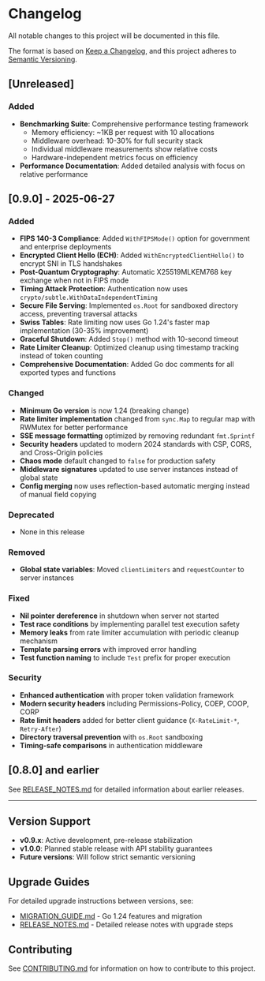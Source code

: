 # Changelog

All notable changes to this project will be documented in this file.

The format is based on [Keep a Changelog](https://keepachangelog.com/en/1.0.0/),
and this project adheres to [Semantic Versioning](https://semver.org/spec/v2.0.0.html).

## [Unreleased]

### Added
- **Benchmarking Suite**: Comprehensive performance testing framework
  - Memory efficiency: ~1KB per request with 10 allocations
  - Middleware overhead: 10-30% for full security stack
  - Individual middleware measurements show relative costs
  - Hardware-independent metrics focus on efficiency
- **Performance Documentation**: Added detailed analysis with focus on relative performance

## [0.9.0] - 2025-06-27

### Added
- **FIPS 140-3 Compliance**: Added `WithFIPSMode()` option for government and enterprise deployments
- **Encrypted Client Hello (ECH)**: Added `WithEncryptedClientHello()` to encrypt SNI in TLS handshakes  
- **Post-Quantum Cryptography**: Automatic X25519MLKEM768 key exchange when not in FIPS mode
- **Timing Attack Protection**: Authentication now uses `crypto/subtle.WithDataIndependentTiming`
- **Secure File Serving**: Implemented `os.Root` for sandboxed directory access, preventing traversal attacks
- **Swiss Tables**: Rate limiting now uses Go 1.24's faster map implementation (30-35% improvement)
- **Graceful Shutdown**: Added `Stop()` method with 10-second timeout
- **Rate Limiter Cleanup**: Optimized cleanup using timestamp tracking instead of token counting
- **Comprehensive Documentation**: Added Go doc comments for all exported types and functions

### Changed
- **Minimum Go version** is now 1.24 (breaking change)
- **Rate limiter implementation** changed from `sync.Map` to regular map with RWMutex for better performance
- **SSE message formatting** optimized by removing redundant `fmt.Sprintf`
- **Security headers** updated to modern 2024 standards with CSP, CORS, and Cross-Origin policies
- **Chaos mode** default changed to `false` for production safety
- **Middleware signatures** updated to use server instances instead of global state
- **Config merging** now uses reflection-based automatic merging instead of manual field copying

### Deprecated
- None in this release

### Removed
- **Global state variables**: Moved `clientLimiters` and `requestCounter` to server instances

### Fixed
- **Nil pointer dereference** in shutdown when server not started
- **Test race conditions** by implementing parallel test execution safety
- **Memory leaks** from rate limiter accumulation with periodic cleanup mechanism
- **Template parsing errors** with improved error handling
- **Test function naming** to include `Test` prefix for proper execution

### Security
- **Enhanced authentication** with proper token validation framework
- **Modern security headers** including Permissions-Policy, COEP, COOP, CORP
- **Rate limit headers** added for better client guidance (`X-RateLimit-*`, `Retry-After`)
- **Directory traversal prevention** with `os.Root` sandboxing
- **Timing-safe comparisons** in authentication middleware

## [0.8.0] and earlier

See [RELEASE_NOTES.md](../RELEASE_NOTES.md) for detailed information about earlier releases.

---

## Version Support

- **v0.9.x**: Active development, pre-release stabilization
- **v1.0.0**: Planned stable release with API stability guarantees
- **Future versions**: Will follow strict semantic versioning

## Upgrade Guides

For detailed upgrade instructions between versions, see:
- [MIGRATION_GUIDE.md](../MIGRATION_GUIDE.md) - Go 1.24 features and migration
- [RELEASE_NOTES.md](../RELEASE_NOTES.md) - Detailed release notes with upgrade steps

## Contributing

See [CONTRIBUTING.md](../CONTRIBUTING.md) for information on how to contribute to this project.